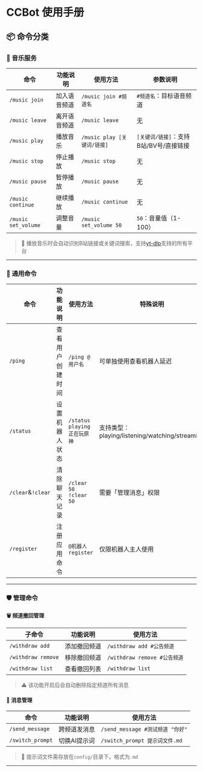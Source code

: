 # CCBot 使用手册

## 📦 命令分类

### 🎵 音乐服务

| 命令                  | 功能说明   | 使用方法                   | 参数说明                     |
|---------------------|--------|------------------------|--------------------------|
| `/music join`       | 加入语音频道 | `/music join #频道名`     | `#频道名`：目标语音频道            |
| `/music leave`      | 离开语音频道 | `/music leave`         | 无                        |
| `/music play`       | 播放音乐   | `/music play [关键词/链接]` | `[关键词/链接]`：支持B站/BV号/直接链接 |
| `/music stop`       | 停止播放   | `/music stop`          | 无                        |
| `/music pause`      | 暂停播放   | `/music pause`         | 无                        |
| `/music continue`   | 继续播放   | `/music continue`      | 无                        |
| `/music set_volume` | 调整音量   | `/music set_volume 50` | `50`：音量值（1-100）          |

> 🎵 播放音乐时会自动识别B站链接或关键词搜索，支持[yt-dlp](https://github.com/yt-dlp/yt-dlp)支持的所有平台

---

### 🧰 通用命令

| 命令                | 功能说明     | 使用方法                    | 特殊说明                                      |
|-------------------|----------|-------------------------|-------------------------------------------|
| `/ping`           | 查看用户创建时间 | `/ping @用户名`            | 可单独使用查看机器人延迟                              |
| `/status`         | 设置机器人状态  | `/status playing 正在玩原神` | 支持类型：playing/listening/watching/streaming |
| `/clear`&`!clear` | 清除聊天记录   | `/clear 50` `!clear 50` | 需要「管理消息」权限                                |
| `/register`       | 注册应用命令   | `@机器人 register`         | 仅限机器人主人使用                                 |

---

### 🛡️ 管理命令

#### 🗑️ 频道撤回管理

| 子命令                | 功能说明   | 使用方法                     | 
|--------------------|--------|--------------------------|
| `/withdraw add`    | 添加撤回频道 | `/withdraw add #公告频道`    |
| `/withdraw remove` | 移除撤回频道 | `/withdraw remove #公告频道` |
| `/withdraw list`   | 查看撤回列表 | `/withdraw list`         |

> ⚠️ 该功能开启后会自动删除指定频道所有消息

#### 📨 消息管理

| 命令               | 功能说明    | 使用方法                       |
|------------------|---------|----------------------------|
| `/send_message`  | 跨频道发消息  | `/send_message #测试频道 "你好"` |
| `/switch_prompt` | 切换AI提示词 | `/switch_prompt 提示词文件.md`  |

> 📁 提示词文件需存放在`config/`目录下，格式为`.md`

---